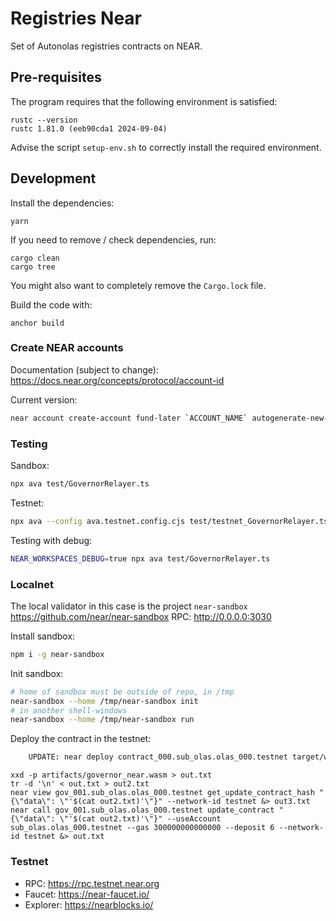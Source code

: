 # Registries Near
Set of Autonolas registries contracts on NEAR.

## Pre-requisites
The program requires that the following environment is satisfied:
```
rustc --version
rustc 1.81.0 (eeb90cda1 2024-09-04)
```

Advise the script `setup-env.sh` to correctly install the required environment.

## Development
Install the dependencies:
```
yarn
```

If you need to remove / check dependencies, run:
```
cargo clean
cargo tree
```

You might also want to completely remove the `Cargo.lock` file.

Build the code with:
```
anchor build
```

### Create NEAR accounts
Documentation (subject to change): https://docs.near.org/concepts/protocol/account-id

Current version:
```bash
near account create-account fund-later `ACCOUNT_NAME` autogenerate-new-keypair save-to-legacy-keychain network-config testnet create
```

### Testing
Sandbox:
```bash
npx ava test/GovernorRelayer.ts
```

Testnet:
```bash
npx ava --config ava.testnet.config.cjs test/testnet_GovernorRelayer.ts
```

Testing with debug:
```bash
NEAR_WORKSPACES_DEBUG=true npx ava test/GovernorRelayer.ts
```

### Localnet
The local validator in this case is the project `near-sandbox`
https://github.com/near/near-sandbox
RPC: http://0.0.0.0:3030

Install sandbox:
```bash
npm i -g near-sandbox
```

Init sandbox:
```bash
# home of sandbox must be outside of repo, in /tmp
near-sandbox --home /tmp/near-sandbox init
# in another shell-windows
near-sandbox --home /tmp/near-sandbox run
```

Deploy the contract in the testnet:
```bash
    UPDATE: near deploy contract_000.sub_olas.olas_000.testnet target/wasm32-unknown-unknown/release/governor_near.wasm --initFunction new_default_meta --initArgs '{"owner_id":"sub_olas.olas_000.testnet", "multisig_factory": "multisignature2.testnet"}' --networkId testnet
```

```
xxd -p artifacts/governor_near.wasm > out.txt
tr -d '\n' < out.txt > out2.txt
near view gov_001.sub_olas.olas_000.testnet get_update_contract_hash "{\"data\": \"'$(cat out2.txt)'\"}" --network-id testnet &> out3.txt
near call gov_001.sub_olas.olas_000.testnet update_contract "{\"data\": \"'$(cat out2.txt)'\"}" --useAccount sub_olas.olas_000.testnet --gas 300000000000000 --deposit 6 --network-id testnet &> out.txt
```

### Testnet
- RPC: https://rpc.testnet.near.org
- Faucet: https://near-faucet.io/
- Explorer: https://nearblocks.io/

